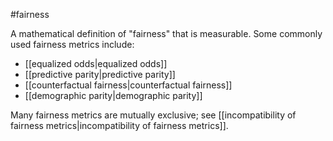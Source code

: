 #fairness

A mathematical definition of &quot;fairness&quot; that is measurable.
Some commonly used fairness metrics include:

<ul>
<li>[[equalized odds|equalized odds]]</li>
<li>[[predictive parity|predictive parity]]</li>
<li>[[counterfactual fairness|counterfactual fairness]]</li>
<li>[[demographic parity|demographic parity]]</li>
</ul>

Many fairness metrics are mutually exclusive; see
[[incompatibility of fairness metrics|incompatibility of fairness metrics]].

